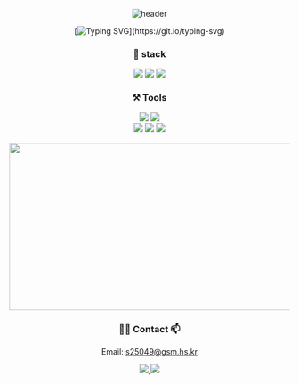 <!--
**hyooeunn/hyooeunn** is a ✨ _special_ ✨ repository because its `README.md` (this file) appears on your GitHub profile.

Here are some ideas to get you started:

- 🔭 I’m currently working on ...
- 🌱 I’m currently learning ...
- 👯 I’m looking to collaborate on ...
- 🤔 I’m looking for help with ...
- 💬 Ask me about ...
- 📫 How to reach me: ...
- 😄 Pronouns: ...
- ⚡ Fun fact: ...
-->

<div align="center">

![header](https://capsule-render.vercel.app/api?type=blur&color=auto&height=300&section=header&text=HYOEUN&fontSize=90&desc=Front-end%20major&descAlignY=65)

[![Typing SVG](https://readme-typing-svg.demolab.com?font=pretendard&pause=1000&color=F7EAEB&background=C1FF4000&center=true&vCenter=true&width=435&lines=%EB%A7%A4%EC%9D%BC+%ED%95%9C+%EC%A4%84%EC%94%A9+%EC%84%B1%EC%9E%A5%ED%95%98%EB%8A%94+%ED%94%84%EB%A1%A0%ED%8A%B8%EC%97%94%EB%93%9C+%EC%A0%84%EA%B3%B5%EC%9E%90%EC%9E%85%EB%8B%88%EB%8B%A4!)](https://git.io/typing-svg)

### 🏅 stack
<img src="https://img.shields.io/badge/html-E34F26?style=for-the-badge&logo=html5&logoColor=white">
<img src="https://img.shields.io/badge/css-663399?style=for-the-badge&logo=css&logoColor=white">
<img src="https://img.shields.io/badge/javascript-F7DF1E?style=for-the-badge&logo=javascript&logoColor=white">

<br>

### ⚒️ Tools
<img src="https://img.shields.io/badge/git-F05032?style=for-the-badge&logo=git&logoColor=white">
<img src="https://img.shields.io/badge/github-181717?style=for-the-badge&logo=github&logoColor=white"> <br>
<img src="https://img.shields.io/badge/VSCode-22ABF3?style=for-the-badge&logo=visual-studio-code&logoColor=white">
<img src="https://img.shields.io/badge/notion-e2e2e2?style=for-the-badge&logo=notion&logoColor=black">
<img src="https://img.shields.io/badge/figma-F24E1E?style=for-the-badge&logo=figma&logoColor=white">
<br>

<!-- ### 📊 Github stats

![Top Langs](https://github-readme-stats.vercel.app/api/top-langs/?username=hyooeunn&layout=compact&cache_seconds=1)
<img src="https://github-readme-stats.vercel.app/api/top-langs/?username=hyooeunn&layout=compact"><br><br>
<img src="https://github-readme-stats.vercel.app/api?username=hyooeunn&show_icons=true">

<br> -->

<br>

<!-- 애니멀 -->

<a href="https://www.gitanimals.org/en_US?utm_medium=image&utm_source=hyooeunn&utm_content=farm">
<img
  src="https://render.gitanimals.org/farms/hyooeunn"
  width="600"
  height="300"
/>
</a>

### 👩‍💻 Contact 📫
Email: s25049@gsm.hs.kr <br>

<a href="https://www.instagram.com/hvxeu/">
  <img src="https://img.shields.io/badge/instagram-FF0069?style=for-the-badge&logo=instagram&logoColor=white">
</a>
<a href="https://s25049.tistory.com/">
  <img src="https://img.shields.io/badge/tistory-000000?style=for-the-badge&logo=tistory&logoColor=white">
</a>

  
  
</div>
